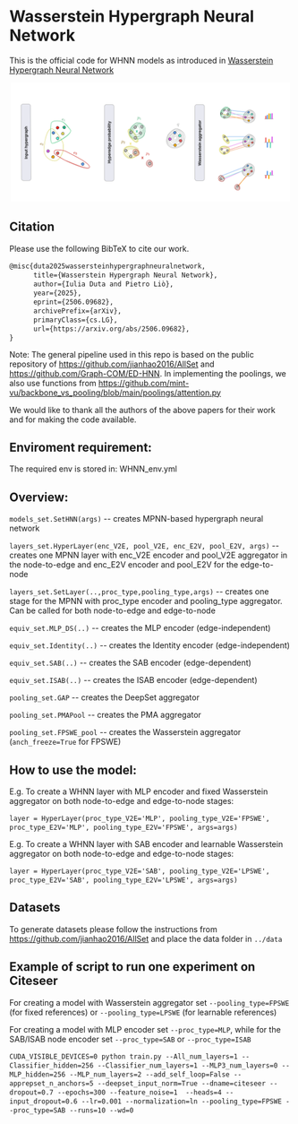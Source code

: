 # Wasserstein Hypergraph Neural Network

This is the official code for WHNN models as introduced in [Wasserstein Hypergraph Neural Network](https://arxiv.org/abs/2506.09682)

<div align="center">
  <img src="WHNN.png" width="500px" />
</div>


## Citation
Please use the following BibTeX to cite our work.
```
@misc{duta2025wassersteinhypergraphneuralnetwork,
      title={Wasserstein Hypergraph Neural Network}, 
      author={Iulia Duta and Pietro Liò},
      year={2025},
      eprint={2506.09682},
      archivePrefix={arXiv},
      primaryClass={cs.LG},
      url={https://arxiv.org/abs/2506.09682}, 
}
```

Note: The general pipeline used in this repo is based on the public repository of https://github.com/jianhao2016/AllSet and https://github.com/Graph-COM/ED-HNN. 
In implementing the poolings, we also use functions from https://github.com/mint-vu/backbone_vs_pooling/blob/main/poolings/attention.py

We would like to thank all the authors of the above papers for their work and for making the code available. 

## Enviroment requirement:
The required env is stored in: WHNN_env.yml

## Overview:

`models_set.SetHNN(args)` -- creates MPNN-based hypergraph neural network 

`layers_set.HyperLayer(enc_V2E, pool_V2E, enc_E2V, pool_E2V, args)` -- creates one MPNN layer with enc_V2E encoder and pool_V2E aggregator in the node-to-edge and enc_E2V encoder and pool_E2V for the edge-to-node

`layers_set.SetLayer(..,proc_type,pooling_type,args)` -- creates one stage for the MPNN with proc_type encoder and pooling_type aggregator. Can be called for both node-to-edge and edge-to-node

`equiv_set.MLP_DS(..)` -- creates the MLP encoder (edge-independent)  

`equiv_set.Identity(..)` -- creates the Identity encoder (edge-independent)  

`equiv_set.SAB(..)` -- creates the SAB encoder (edge-dependent)  

`equiv_set.ISAB(..)` -- creates the ISAB encoder (edge-dependent)  

`pooling_set.GAP` -- creates the DeepSet aggregator

`pooling_set.PMAPool` -- creates the PMA aggregator

`pooling_set.FPSWE_pool` -- creates the Wasserstein aggregator (`anch_freeze=True` for FPSWE)


## How to use the model:

E.g. To create a WHNN layer with MLP encoder and fixed Wasserstein aggregator on both node-to-edge and edge-to-node stages:

```
layer = HyperLayer(proc_type_V2E='MLP', pooling_type_V2E='FPSWE', proc_type_E2V='MLP', pooling_type_E2V='FPSWE', args=args)
```

E.g. To create a WHNN layer with SAB encoder and learnable Wasserstein aggregator on both node-to-edge and edge-to-node stages:

```
layer = HyperLayer(proc_type_V2E='SAB', pooling_type_V2E='LPSWE', proc_type_E2V='SAB', pooling_type_E2V='LPSWE', args=args)
```



## Datasets
To generate datasets please follow the instructions from https://github.com/jianhao2016/AllSet and place the data folder in `../data`

## Example of script to run one experiment on Citeseer
For creating a model with Wasserstein aggregator set `--pooling_type=FPSWE` (for fixed references) or `--pooling_type=LPSWE` (for learnable references)

For creating a model with MLP encoder set `--proc_type=MLP`, while for the SAB/ISAB node encoder set `--proc_type=SAB` or `--proc_type=ISAB`

```
CUDA_VISIBLE_DEVICES=0 python train.py --All_num_layers=1 --Classifier_hidden=256 --Classifier_num_layers=1 --MLP3_num_layers=0 --MLP_hidden=256 --MLP_num_layers=2 --add_self_loop=False --apprepset_n_anchors=5 --deepset_input_norm=True --dname=citeseer --dropout=0.7 --epochs=300 --feature_noise=1  --heads=4 --input_dropout=0.6 --lr=0.001 --normalization=ln --pooling_type=FPSWE --proc_type=SAB --runs=10 --wd=0
```







